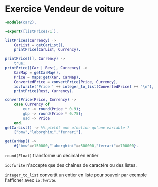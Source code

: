 # Exercice Vendeur de voiture

```erlang
-module(car2).

-export([listPrices/1]).

listPrices(Currency) ->
    CarList = getCarList(),
    printPrice(CarList, Currency).

printPrice([], Currency) ->
    true;
printPrice([Car | Rest], Currency) ->
    CarMap = getCarMap(),
    Price = maps:get(Car, CarMap),
    ConvertedPrice = convertPrice(Price, Currency),
    io:fwrite("Price " ++ integer_to_list(ConvertedPrice) ++ "\n"),
    printPrice(Rest, Currency).

convertPrice(Price, Currency) ->
    case Currency of
        eur -> round(Price * 0.9);
        gbp -> round(Price * 0.75);
        usd -> Price
    end.
getCarList() -> %% plutôt une ofnction qu'une variable ?
    ["bmw","laborghini","ferrari"].

getCarMap() ->
    #{"bmw"=>150000,"laborghini"=>500000,"ferrari"=>700000}.
```

`round(Float)`  transforme un décimal en entier

`io:fwrite`  n'accepte que des chaînes de caractère ou des listes.

`integer_to_list`  convertit un entier en liste pour pouvoir par exemple l'afficher avec `io:fwrite`.